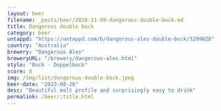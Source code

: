 ```yaml
---
layout: beer
filename: _posts/beer/2016-11-09-dangerous-double-bock.md
title: Dangerous double bock
category: beer
untappd: "https://untappd.com/b/dangerous-ales-double-bock/5299828"
country: "Australia"
brewery: "Dangerous Ales"
breweryURL: "/brewery/dangerous-ales.html"
style: "Bock - Doppelbock"
score: 8
img: /img/list/dangerous-double-bock.jpeg
beer-date: "2023-08-26"
desc: "Beautiful malt profile and surprisingly easy to drink"
permalink: /beer/:title.html
---
```

